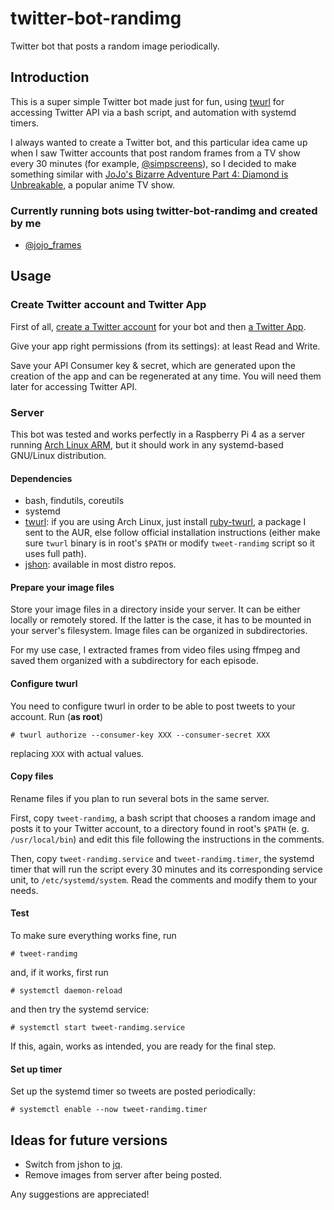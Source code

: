 # twitter-bot-randimg

Twitter bot that posts a random image periodically.

## Introduction

This is a super simple Twitter bot made just for fun, using [twurl](https://github.com/twitter/twurl) for accessing Twitter API via a bash script, and automation with systemd timers.

I always wanted to create a Twitter bot, and this particular idea came up when I saw Twitter accounts that post random frames from a TV show every 30 minutes (for example, [@simpscreens](https://twitter.com/simpscreens)), so I decided to make something similar with [JoJo's Bizarre Adventure Part 4: Diamond is Unbreakable](https://myanimelist.net/anime/31933/JoJo_no_Kimyou_na_Bouken_Part_4__Diamond_wa_Kudakenai), a popular anime TV show.

### Currently running bots using twitter-bot-randimg and created by me

- [@jojo_frames](https://twitter.com/jojo_frames)

## Usage

### Create Twitter account and Twitter App

First of all, [create a Twitter account](https://twitter.com/i/flow/signup) for your bot and then [a Twitter App](https://developer.twitter.com/en/portal/apps/new).

Give your app right permissions (from its settings): at least Read and Write.

Save your API Consumer key & secret, which are generated upon the creation of the app and can be regenerated at any time. You will need them later for accessing Twitter API.

### Server

This bot was tested and works perfectly in a Raspberry Pi 4 as a server running [Arch Linux ARM](https://archlinuxarm.org/), but it should work in any systemd-based GNU/Linux distribution.

#### Dependencies

- bash, findutils, coreutils
- systemd
- [twurl](https://github.com/twitter/twurl): if you are using Arch Linux, just install [ruby-twurl](https://aur.archlinux.org/packages/ruby-twurl/), a package I sent to the AUR, else follow official installation instructions (either make sure ```twurl``` binary is in root's ```$PATH``` or modify ```tweet-randimg``` script so it uses full path).
- [jshon](http://kmkeen.com/jshon/): available in most distro repos.

#### Prepare your image files

Store your image files in a directory inside your server. It can be either locally or remotely stored. If the latter is the case, it has to be mounted in your server's filesystem. Image files can be organized in subdirectories.

For my use case, I extracted frames from video files using ffmpeg and saved them organized with a subdirectory for each episode.

#### Configure twurl

You need to configure twurl in order to be able to post tweets to your account. Run (**as root**)

```
# twurl authorize --consumer-key XXX --consumer-secret XXX
```

replacing ```XXX``` with actual values.

#### Copy files

Rename files if you plan to run several bots in the same server.

First, copy ```tweet-randimg```, a bash script that chooses a random image and posts it to your Twitter account, to a directory found in root's ```$PATH``` (e. g. ```/usr/local/bin```) and edit this file following the instructions in the comments.

Then, copy ```tweet-randimg.service``` and ```tweet-randimg.timer```, the systemd timer that will run the script every 30 minutes and its corresponding service unit, to ```/etc/systemd/system```. Read the comments and modify them to your needs.

#### Test

To make sure everything works fine, run

```
# tweet-randimg
```

and, if it works, first run

```
# systemctl daemon-reload
```

and then try the systemd service:

```
# systemctl start tweet-randimg.service
```

If this, again, works as intended, you are ready for the final step.

#### Set up timer

Set up the systemd timer so tweets are posted periodically:

```
# systemctl enable --now tweet-randimg.timer
```

## Ideas for future versions

- Switch from jshon to [jq](https://stedolan.github.io/jq/).
- Remove images from server after being posted.

Any suggestions are appreciated!
